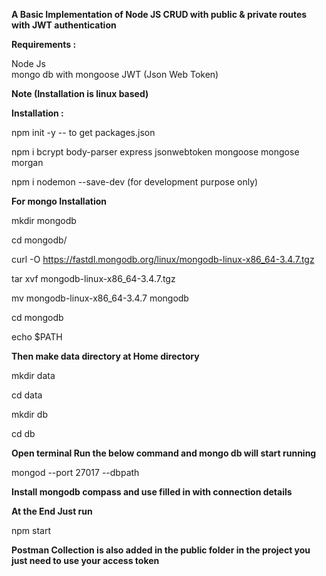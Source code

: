 **A Basic Implementation of Node JS CRUD with public & private routes with JWT authentication**

**Requirements :**

Node Js  
mongo db with mongoose
JWT (Json Web Token)

**Note (Installation is linux based)**

**Installation :**

npm init -y -- to get packages.json

npm i bcrypt body-parser express jsonwebtoken mongoose mongose morgan

npm i nodemon --save-dev   (for development purpose only)

**For mongo Installation**

mkdir mongodb

cd mongodb/

curl -O https://fastdl.mongodb.org/linux/mongodb-linux-x86_64-3.4.7.tgz

tar xvf mongodb-linux-x86_64-3.4.7.tgz

mv mongodb-linux-x86_64-3.4.7 mongodb

cd mongodb

echo $PATH

**Then make data directory at Home directory**

mkdir data

cd data

mkdir db

cd db

**Open terminal Run the below command and mongo db will start running**

mongod --port 27017 --dbpath 

**Install mongodb compass and use filled in with connection details**


**At the End Just run**

npm start

**Postman Collection is also added in the public folder in the project you just need to use your access token**
